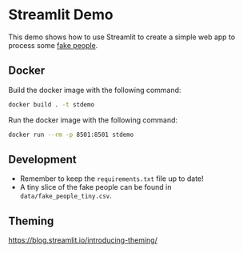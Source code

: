 # Streamlit Demo

This demo shows how to use Streamlit to create a simple web app to process
some [fake people](https://github.com/fthuin/fakepeople).

## Docker

Build the docker image with the following command:

```bash
docker build . -t stdemo
```

Run the docker image with the following command:

```bash
docker run --rm -p 8501:8501 stdemo
```

## Development

- Remember to keep the `requirements.txt` file up to date!
- A tiny slice of the fake people can be found in `data/fake_people_tiny.csv`.

## Theming

https://blog.streamlit.io/introducing-theming/
